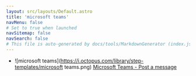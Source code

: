 ```yaml
---
layout: src/layouts/Default.astro
title: 'microsoft teams'
navMenu: false
# Set to true when launched
navSitemap: false
navSearch: false
# This file is auto-generated by docs/tools/MarkdownGenerator (index.js)
---
```


<ul>

<li>

![microsoft teams](https://i.octopus.com/library/step-templates/microsoft teams.png) [Microsoft Teams - Post a message](/integrations/microsoft-teams/microsoft-teams-post-a-message)

</li>
        
</ul>
